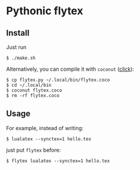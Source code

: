 # Pythonic flytex

## Install

Just run
```
$ ./make.sh
```

Alternatively, you can compile it with ```coconut``` ([click](coconut-lang.org)):
```
$ cp flytex.py ~/.local/bin/flytex.coco
$ cd ~/.local/bin
$ coconut flytex.coco
$ rm -rf flytex.coco
```


## Usage

For example, instead of writing:
```
$ lualatex --synctex=1 hello.tex
```
just put ```flytex``` before:
```
$ flytex lualatex --synctex=1 hello.tex
```
